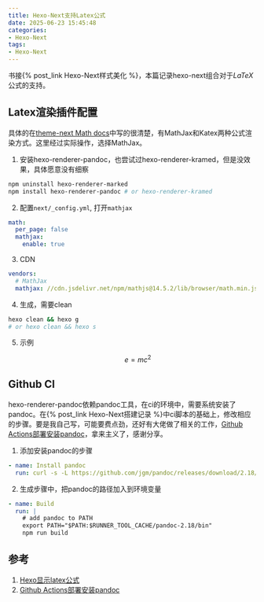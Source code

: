 ```yaml
---
title: Hexo-Next支持Latex公式
date: 2025-06-23 15:45:48
categories:
- Hexo-Next
tags: 
- Hexo-Next
---
```


书接{% post_link Hexo-Next样式美化 %}，本篇记录hexo-next组合对于$LaTeX$公式的支持。

## Latex渲染插件配置

具体的在[theme-next Math docs](https://github.com/theme-next/hexo-theme-next/blob/master/docs/MATH.md)中写的很清楚，有MathJax和Katex两种公式渲染方式。这里经过实际操作，选择MathJax。

1. 安装hexo-renderer-pandoc，也尝试过hexo-renderer-kramed，但是没效果，具体愿意没有细察
```sh
npm uninstall hexo-renderer-marked
npm install hexo-renderer-pandoc # or hexo-renderer-kramed
```

2. 配置`next/_config.yml`, 打开`mathjax`
```yml
math:
  per_page: false
  mathjax:
    enable: true
```

3. CDN
``` yml
vendors:
  # MathJax
  mathjax: //cdn.jsdelivr.net/npm/mathjs@14.5.2/lib/browser/math.min.js
```
   
4. 生成，需要clean
```sh
hexo clean && hexo g
# or hexo clean && hexo s
```

5. 示例

    $$\begin{equation}\label{eq1}
    e=mc^2
    \end{equation}$$


## Github CI
hexo-renderer-pandoc依赖pandoc工具，在ci的环境中，需要系统安装了pandoc。在{% post_link Hexo-Next搭建记录 %}中ci脚本的基础上，修改相应的步骤。要是我自己写，可能要费点劲，还好有大佬做了相关的工作，[Github Actions部署安装pandoc](https://cateaf.com/2022/04/12/switching-to-github-actions/)，拿来主义了，感谢分享。

1. 添加安装pandoc的步骤
``` yml
- name: Install pandoc
  run: curl -s -L https://github.com/jgm/pandoc/releases/download/2.18/pandoc-2.18-linux-amd64.tar.gz | tar xvzf - -C $RUNNER_TOOL_CACHE/
```

2. 生成步骤中，把pandoc的路径加入到环境变量
``` yml
- name: Build
  run: |
    # add pandoc to PATH
    export PATH="$PATH:$RUNNER_TOOL_CACHE/pandoc-2.18/bin"
    npm run build
```


## 参考
1. [Hexo显示latex公式](https://zhuanlan.zhihu.com/p/381508379)
2. [Github Actions部署安装pandoc](https://cateaf.com/2022/04/12/switching-to-github-actions/)